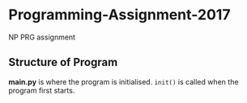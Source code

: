 # Programming-Assignment-2017
NP PRG assignment
## Structure of Program
**main.py** is where the program is initialised. `init()` is called when the program first starts.
